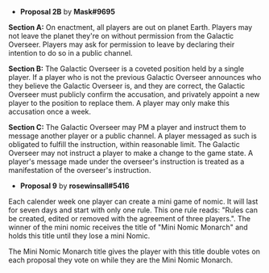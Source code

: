 * **Proposal 2B** by **Mask#9695**

**Section A:**
On enactment, all players are out on planet Earth. Players may not leave
the planet they're on without permission from the Galactic Overseer.
Players may ask for permission to leave by declaring their intention to
do so in a public channel.

**Section B:**
The Galactic Overseer is a coveted position held by a single player.
If a player who is not the previous Galactic Overseer announces who they
believe the Galactic Overseer is, and they are correct, the Galactic
Overseer must publicly confirm the accusation, and privately appoint a
new player to the position to replace them.  A player may only make this
accusation once a week.

**Section C:**
The Galactic Overseer may PM a player and instruct them to message
another player or a public channel.  A player messaged as such is
obligated to fulfill the instruction, within reasonable limit. The
Galactic Overseer may not instruct a player to make a change to the game
state.  A player's message made under the overseer's instruction is
treated as a manifestation of the overseer's instruction.

* **Proposal 9** by **rosewinsall#5416**

Each calender week one player can create a mini game of nomic. It will
last for seven days and start with only one rule. This one rule reads:
"Rules can be created, edited or removed with the agreement of three
players.". The winner of the mini nomic receives the title of "Mini
Nomic Monarch" and holds this title until they lose a mini Nomic.

The Mini Nomic Monarch title gives the player with this title double
votes on each proposal they vote on while they are the Mini Nomic
Monarch.